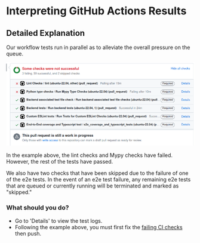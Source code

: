 # Interpreting GitHub Actions Results

## Detailed Explanation

Our workflow tests run in parallel as to alleviate the overall pressure on the queue.

  ![GHCI Status](images/ghciSample.png)

In the example above, the lint checks and Mypy checks have failed. However, the rest of the tests have passed.

We also have two checks that have been skipped due to the failure of one of the e2e tests. In the event of an e2e test failure, any remaining e2e tests that are queued or currently running will be terminated and marked as "skipped."

### What should you do?

- Go to 'Details' to view the test logs.
- Following the example above, you must first fix the [failing CI checks](https://github.com/oppia/oppia/wiki/If-CI-checks-fail-on-your-PR#failing-tests-and-lint-checks) then push.
